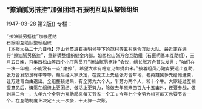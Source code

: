 ### “擦油腻另搭挂”加强团结  石振明互助队整顿组织

1947-03-28
第2版()
专栏：

    “擦油腻另搭挂”加强团结
    石振明互助队整顿组织
    【本报太岳二十六日电】浮山老英雄石振明领导下的范村等五村联合互助大队，最近正在进行“擦油腻另搭挂”，重新调整组织健全内部。如西松山张万合互助组（石振明基本互助组），三月五日晚，召集西松山等四个小庄队员开“擦油腻另搭挂”会议，组长张万合首先发言：“咱们在一块一年啦，不能没有一点‘磨擦’，希望大家有啥意见都提出来。”接着组员万建青要退出互助，张万合发愁没有牛等等。最后经大家决定，在变工上先给张万合犁地，老英雄冀多先给他送粪，让万建青自由退出。全组整顿结果，有全劳力六个人，半劳力两个人，和十个牛。大家经过互相提意见后，情愿在组织上更团结、做活上更努力，除做去年原来四百九十五亩外，还要参战，做到耕三余一，去年九个全劳力互助起来每天节省一个工；今年七个全劳力相互每天也要节省一个。在互助制度上决定五天一次会，十天算一次账。
